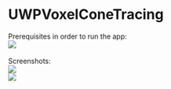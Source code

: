 # UWPVoxelConeTracing
Prerequisites in order to run the app:<br />
<img src="https://i.imgur.com/QT0T20e.jpeg"/><br />
<br />
Screenshots:<br />
<img src="https://i.imgur.com/gyXedDH.jpg"/><br />
<img src="https://i.imgur.com/UbtJzUx.jpg"/><br />
